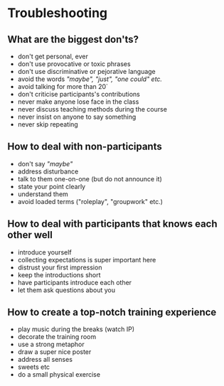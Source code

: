 
# Troubleshooting


## What are the biggest don'ts?

* don't get personal, ever
* don't use provocative or toxic phrases
* don't use discriminative or pejorative language
* avoid the words *"maybe", "just", "one could" etc.*
* avoid talking for more than 20`
* don't criticise participants's contributions
* never make anyone lose face in the class
* never discuss teaching methods during the course
* never insist on anyone to say something 
* never skip repeating



## How to deal with non-participants

* don't say *"maybe"*
* address disturbance
* talk to them one-on-one (but do not announce it)
* state your point clearly
* understand them
* avoid loaded terms ("roleplay", "groupwork" etc.)

## How to deal with participants that knows each other well

* introduce yourself
* collecting expectations is super important here
* distrust your first impression
* keep the introductions short
* have participants introduce each other 
* let them ask questions about you

## How to create a top-notch training experience

* play music during the breaks (watch IP)
* decorate the training room
* use a strong metaphor
* draw a super nice poster
* address all senses
* sweets etc
* do a small physical exercise
